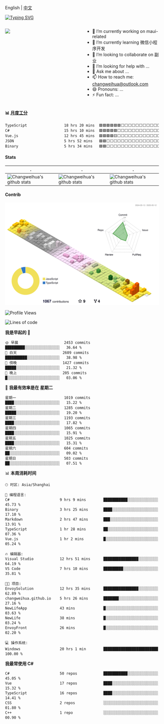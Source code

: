 English | [中文](README_CN.md)

[![Typing SVG](https://readme-typing-svg.herokuapp.com?color=%2336BCF7&center=true&vCenter=true&width=600&lines=Hi+there+👋,+I+am+Chang+Weihua;+Welcome+to+My+Profile!;Over+9+years+of+programming+experience;Always+learning+new+things+)](https://git.io/typing-svg)

<div style="display: grid;gap: 20px;grid-template-columns: repeat(auto-fit, minmax(240px, 1fr));">

[<img src="https://github-readme-stats.vercel.app/api?username=changweihua&show_icons=true&locale=cn" />](https://metrics.lecoq.io/changweihua#gh-light-mode-only)

<div>

- 🔭 I’m currently working on maui-related
- 🌱 I’m currently learning 微信小程序开发
- 👯 I’m looking to collaborate on 副业
- 🤔 I’m looking for help with ...
- 💬 Ask me about ...
- 📫 How to reach me: changweihua@outlook.com
- 😄 Pronouns: ...
- ⚡ Fun fact: ...

</div>

</div>

#### :bar_chart: [月度工分](https://github.com/changweihua/wakapi)

<!--START_SECTION:wakao-->

```txt
TypeScript                 18 hrs 20 mins  🟩🟩🟩🟩🟩🟩⬜⬜⬜⬜⬜⬜⬜⬜⬜⬜⬜⬜⬜⬜⬜⬜⬜⬜⬜   24.88 %
C#                         15 hrs 10 mins  🟩🟩🟩🟩🟩⬜⬜⬜⬜⬜⬜⬜⬜⬜⬜⬜⬜⬜⬜⬜⬜⬜⬜⬜⬜   20.60 %
Vue.js                     12 hrs 45 mins  🟩🟩🟩🟩🟨⬜⬜⬜⬜⬜⬜⬜⬜⬜⬜⬜⬜⬜⬜⬜⬜⬜⬜⬜⬜   17.31 %
JSON                       5 hrs 52 mins   🟩🟩⬜⬜⬜⬜⬜⬜⬜⬜⬜⬜⬜⬜⬜⬜⬜⬜⬜⬜⬜⬜⬜⬜⬜   07.98 %
Binary                     5 hrs 34 mins   🟩🟩⬜⬜⬜⬜⬜⬜⬜⬜⬜⬜⬜⬜⬜⬜⬜⬜⬜⬜⬜⬜⬜⬜⬜   07.56 %
```

<!--END_SECTION:wakao-->

#### Stats ####


| .                                                                                                                                            | .                                                                                                                                      | .                                                                                                                                                     |
| -------------------------------------------------------------------------------------------------------------------------------------------- | -------------------------------------------------------------------------------------------------------------------------------------- | ----------------------------------------------------------------------------------------------------------------------------------------------------- |
| ![Changweihua's github stats](https://github-readme-stats.vercel.app/api?username=changweihua&show_icons=true&theme=radical&hide_title=true) | ![Changweihua's github stats](https://github-readme-stats.vercel.app/api/top-langs/?username=changweihua&theme=radical&layout=compact) | ![Changweihua's github stats](https://github-readme-stats.vercel.app/api?username=changweihua&show_icons=true&theme=radical&include_all_commits=true) |


#### Contrib ####

<!--   profile-green-animate -->
![](./profile-3d-contrib/profile-south-season-animate.svg)

<!--START_SECTION:waka-->
![Profile Views](http://img.shields.io/badge/%E4%B8%AA%E4%BA%BA%E8%B5%84%E6%96%99%E8%A7%82%E7%9C%8B%E6%AC%A1%E6%95%B0-1-blue)

![Lines of code](https://img.shields.io/badge/%E4%BB%8E%E3%80%8CHello%20World%E3%80%8D%E8%B5%B7%E6%88%91%E5%B7%B2%E7%BB%8F%E5%86%99%E4%BA%86-24.0%20million%20%E8%A1%8C%E4%BB%A3%E7%A0%81-blue)

**我是早起的 🐤** 

```text
🌞 早晨                     2453 commits        █████████░░░░░░░░░░░░░░░░   36.64 % 
🌆 白天                     2609 commits        ██████████░░░░░░░░░░░░░░░   38.98 % 
🌃 傍晚                     1427 commits        █████░░░░░░░░░░░░░░░░░░░░   21.32 % 
🌙 晚上                     205 commits         █░░░░░░░░░░░░░░░░░░░░░░░░   03.06 % 
```
📅 **我最有效率是在 星期二** 

```text
星期一                      1019 commits        ████░░░░░░░░░░░░░░░░░░░░░   15.22 % 
星期二                      1285 commits        █████░░░░░░░░░░░░░░░░░░░░   19.20 % 
星期三                      1193 commits        ████░░░░░░░░░░░░░░░░░░░░░   17.82 % 
星期四                      1065 commits        ████░░░░░░░░░░░░░░░░░░░░░   15.91 % 
星期五                      1025 commits        ████░░░░░░░░░░░░░░░░░░░░░   15.31 % 
星期六                      604 commits         ██░░░░░░░░░░░░░░░░░░░░░░░   09.02 % 
星期日                      503 commits         ██░░░░░░░░░░░░░░░░░░░░░░░   07.51 % 
```


📊 **本周消耗时间** 

```text
🕑︎ 时区: Asia/Shanghai

💬 编程语言: 
C#                       9 hrs 9 mins        ███████████░░░░░░░░░░░░░░   45.73 % 
Binary                   3 hrs 25 mins       ████░░░░░░░░░░░░░░░░░░░░░   17.10 % 
Markdown                 2 hrs 47 mins       ███░░░░░░░░░░░░░░░░░░░░░░   13.91 % 
TypeScript               1 hr 28 mins        ██░░░░░░░░░░░░░░░░░░░░░░░   07.36 % 
Vue.js                   1 hr 2 mins         █░░░░░░░░░░░░░░░░░░░░░░░░   05.24 % 

🔥 编辑器: 
Visual Studio            12 hrs 51 mins      ████████████████░░░░░░░░░   64.19 % 
VS Code                  7 hrs 10 mins       █████████░░░░░░░░░░░░░░░░   35.81 % 

🐱‍💻 项目: 
EnvoySolution            12 hrs 35 mins      ████████████████░░░░░░░░░   62.89 % 
changweihua.github.io    5 hrs 26 mins       ███████░░░░░░░░░░░░░░░░░░   27.16 % 
NewLifeApp               43 mins             █░░░░░░░░░░░░░░░░░░░░░░░░   03.63 % 
NewLife                  38 mins             █░░░░░░░░░░░░░░░░░░░░░░░░   03.24 % 
EnvoyFront               26 mins             █░░░░░░░░░░░░░░░░░░░░░░░░   02.20 % 

💻 操作系统: 
Windows                  20 hrs 1 min        █████████████████████████   100.00 % 
```

**我最常使用 C#** 

```text
C#                       50 repos            ███████████░░░░░░░░░░░░░░   45.05 % 
Vue                      17 repos            ████░░░░░░░░░░░░░░░░░░░░░   15.32 % 
TypeScript               16 repos            ████░░░░░░░░░░░░░░░░░░░░░   14.41 % 
CSS                      2 repos             ░░░░░░░░░░░░░░░░░░░░░░░░░   01.80 % 
C++                      1 repo              ░░░░░░░░░░░░░░░░░░░░░░░░░   00.90 % 
```




<!--END_SECTION:waka-->


<!-- ![](assets/Bottom_down.svg) -->

